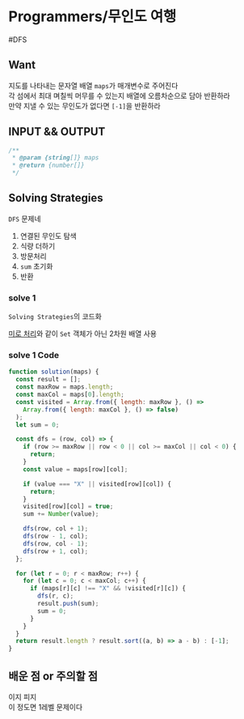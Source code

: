 # Programmers/무인도 여행

#DFS

## Want

지도를 나타내는 문자열 배열 `maps`가 매개변수로 주어진다  
각 섬에서 최대 며칠씩 머무를 수 있는지 배열에 오름차순으로 담아 반환하라  
만약 지낼 수 있는 무인도가 없다면 `[-1]`을 반환하라

## INPUT && OUTPUT

```js
/**
 * @param {string[]} maps
 * @return {number[]}
 */
```

## Solving Strategies

`DFS` 문제네

1. 연결된 무인도 탐색
2. 식량 더하기
3. 방문처리
4. `sum` 초기화
5. 반환

### solve 1

`Solving Strategies`의 코드화

[미로 처리](https://github.com/Collection50/ProblemSolving/blob/b48162939734c9f5867e698056a5e912325a31cd/Programmers/Level2/%EB%AF%B8%EB%A1%9C%20%ED%83%88%EC%B6%9C.md)와 같이 `Set` 객체가 아닌 2차원 배열 사용

### solve 1 Code

```js
function solution(maps) {
  const result = [];
  const maxRow = maps.length;
  const maxCol = maps[0].length;
  const visited = Array.from({ length: maxRow }, () =>
    Array.from({ length: maxCol }, () => false)
  );
  let sum = 0;

  const dfs = (row, col) => {
    if (row >= maxRow || row < 0 || col >= maxCol || col < 0) {
      return;
    }
    const value = maps[row][col];

    if (value === "X" || visited[row][col]) {
      return;
    }
    visited[row][col] = true;
    sum += Number(value);

    dfs(row, col + 1);
    dfs(row - 1, col);
    dfs(row, col - 1);
    dfs(row + 1, col);
  };

  for (let r = 0; r < maxRow; r++) {
    for (let c = 0; c < maxCol; c++) {
      if (maps[r][c] !== "X" && !visited[r][c]) {
        dfs(r, c);
        result.push(sum);
        sum = 0;
      }
    }
  }
  return result.length ? result.sort((a, b) => a - b) : [-1];
}
```

## 배운 점 or 주의할 점

이지 피지  
이 정도면 1레벨 문제이다
